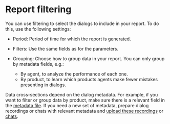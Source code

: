 # Report filtering

You can use filtering to select the dialogs to include in your report. To do this, use the following settings:

* Period: Period of time for which the report is generated.
* Filters: Use the same fields as for the parameters.
* Grouping: Choose how to group data in your report. You can only group by metadata fields, e.g.:

   * By agent, to analyze the performance of each one.
   * By product, to learn which products agents make fewer mistakes presenting in dialogs.

Data cross-sections depend on the dialog metadata. For example, if you want to filter or group data by product, make sure there is a relevant field in the [metadata file](../../../speechsense/quickstart.md#set-space). If you need a new set of metadata, prepare dialog recordings or chats with relevant metadata and [upload these recordings](../../../speechsense/operations/data/upload-data.md) or [chats](../../../speechsense/operations/data/upload-chat-text.md).
